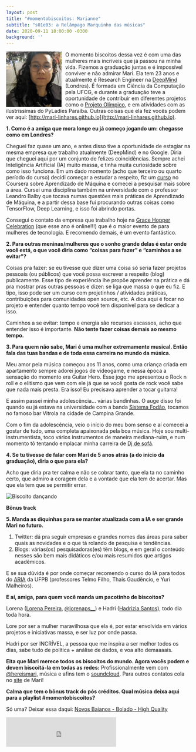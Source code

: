 ```yaml
---
layout: post
title: "#momentobiscoitos: Marianne"
subtitle: "s01e03: a Relâmpago Marquinho das músicas"
date: 2020-09-11 18:00:00 -0300
background: ''
---
```


<img src="/img/momentobiscoitos/relampagomarquinho.jpg" alt="Foto de Mari" width="30%" style="float: left; margin-right: 10px;">


O momento biscoitos dessa vez é com uma das mulheres mais incríveis que já passou na minha vida. Fizemos a graduação juntas e é impossível conviver e não admirar Mari. Ela tem 23 anos e atualmente é Research Engineer na [DeepMind](https://deepmind.com/) (Londres). É formada em Ciência da Computação pela UFCG, e durante a graduação teve a oportunidade de contribuir em diferentes projetos como o [Projeto Olímpico](http://www.dsc.ufcg.edu.br/~opi/), e em atividades com as ilustríssimas do PyLadies Paraíba. Outras coisas que ela fez vocês podem ver aqui: [http://mari-linhares.github.io](http://mari-linhares.github.io).

**1. Como é a amiga que mora longe eu já começo jogando um: chegasse como em Londres?**

Cheguei faz quase um ano, e antes disso tive a oportunidade de estagiar na mesma empresa que trabalho atualmente (DeepMind) e no Google. Diria que cheguei aqui por um conjunto de felizes coincidências. Sempre achei Inteligência Artificial (IA) muito massa, e tinha muita curiosidade sobre como isso funciona. Em um dado momento (acho que terceiro ou quarto período do curso) decidi começar a estudar a respeito, fiz um [curso](https://www.coursera.org/learn/machine-learning) no Coursera sobre Aprendizado de Máquina e comecei a pesquisar mais sobre a área. Cursei uma disciplina também na universidade com o professor Leandro Balby que tocava numas questões mais práticas de Aprendizado de Máquina, e a partir dessa base fui procurando outras coisas como TensorFlow, Deep Learning, e isso foi abrindo portas.

Consegui o contato da empresa que trabalho hoje na [Grace Hopper Celebration](https://ghc.anitab.org/) (que esse ano é online!!!) que é o maior evento de para mulheres de tecnologia. E recomendo demais, é um evento fantástico.

**2. Para outras meninas/mulheres que o sonho grande delas é estar onde você está, o que você diria como “coisas para fazer” e “caminhos a se evitar”?**

Coisas pra fazer: se eu tivesse que dizer uma coisa só seria fazer projetos pessoais (ou públicos) que você possa escrever a respeito (blog) publicamente. Esse tipo de experiência lhe propõe aprender na prática e dá pra mostrar pras outras pessoas e dizer: se liga que massa o que eu fiz. E tipo, isso pode ser um curso com projetinhos / atividades práticas, contribuições para comunidades open source, etc. A dica aqui é focar no projeto e entender quanto tempo você tem disponível para se dedicar a isso. 

Caminhos a se evitar: tempo e energia são recursos escassos, acho que entender isso é importante. **Não tente fazer coisas demais ao mesmo tempo.**

**3. Para quem não sabe, Mari é uma mulher extremamente musical. Então fala das tuas bandas e de toda essa carreira no mundo da música.**  

Meu amor pela música começou aos 11 anos, como uma criança criada em apartamento sempre adorei jogos de videogame, e nessa época a sensação do momento era Guitar Hero. Esse jogo me apresentou o Rock n roll e o elitismo que vem com ele já que se você gosta de rock você sabe que nada mais presta. Era isso! Eu precisava aprender a tocar guitarra!

E assim passei minha adolescência… várias bandinhas. O auge disso foi quando eu já estava na universidade com a banda [Sistema Fodão](https://www.youtube.com/watch?v=GgCcizjMqU4&feature=emb_title), tocamos no famoso bar Vitrola na cidade de Campina Grande.
  
Com o fim da adolescência, veio o início do meu bom senso e aí comecei a gostar de tudo, uma completa apaixonada pela boa música. Hoje sou multi-instrumentista, toco vários instrumentos de maneira mediana-ruim, e num momento tô tentando emplacar minha carreira de [Dj de sofá](https://soundcloud.com/mariannemonteiro).

**4. Se tu tivesse de falar com Mari de 5 anos atrás (a do início da graduação), diria o que para ela?**

Acho que diria pra ter calma e não se cobrar tanto, que ela ta no caminho certo, que admiro a coragem dela e a vontade que ela tem de acertar. Mas que ela tem que se permitir errar.

![Biscoito dançando](https://media.giphy.com/media/1ngQorBCDcUFy/giphy.gif)

**Bônus track**

**5. Manda as diquinhas para se manter atualizada com a IA e ser grande Mari no futuro.**

1.  Twitter: dá pra seguir empresas e grandes nomes das áreas para saber quais as novidades e o que tá rolando de pesquisa e tendências. 
2.  Blogs: várias(os) pesquisadoras(es) têm blogs, e em geral o conteúdo nesses são bem mais didáticos e/ou mais resumidos que artigos acadêmicos.
   
E se sua dúvida é por onde começar recomendo o curso do IA para todos do [ARIA](https://www.youtube.com/channel/UCWcqCzLGfL97nDxL9kIzDig) da UFPB (professores Telmo Filho, Thais Gaudêncio, e Yuri Malheiros).

**E aí, amiga, para quem você manda um pacotinho de biscoitos?**

Lorena ([Lorena Pereira](https://github.com/Lorenaps), [@lorenaps__](https://twitter.com/lorenaps__)) e Hadri ([Hadrizia Santos](https://github.com/hadrizia)), todo dia toda hora.

Lore por ser a mulher maravilhosa que ela é, por estar envolvida em vários projetos e iniciativas massa, e ser luz por onde passa.

Hadri por ser INCRÍVEL, a pessoa que me inspira a ser melhor todos os dias, sabe tudo de política + análise de dados, e voa alto demaaaais.

**Eita que Mari merece todos os biscoitos do mundo. Agora vocês podem e devem biscoitá-la em todas as redes:**
Profissionalmente vem com [@hereismari](https://twitter.com/hereismari), música e afins tem o [soundcloud](https://soundcloud.com/mariannemonteiro). Para outros contatos cola no [site](https://mari-linhares.github.io/) de Mari!

**Calma que tem o bônus track do pós créditos. Qual música deixa aqui para a playlist #momentobiscoitos?**

Só uma? Deixar essa daqui: [Novos Baianos - Bolado - High Quality](https://www.youtube.com/watch?v=68ttFjiUEkA)
<iframe src="https://open.spotify.com/embed/playlist/1p7Cj6FHV2o0P22yMrzVf0" width="300" height="80" frameborder="0" allowtransparency="true" allow="encrypted-media"></iframe>